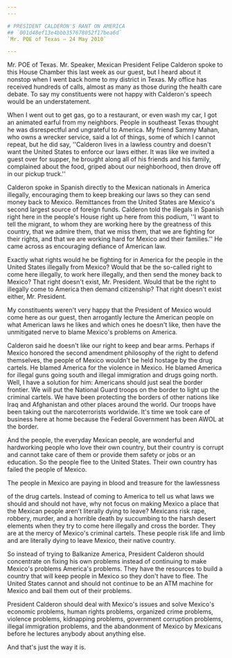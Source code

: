 ```yaml
---
---

# PRESIDENT CALDERON'S RANT ON AMERICA
## `001d48ef13e4bbb357678052f17bea6d`
`Mr. POE of Texas — 24 May 2010`

---
```



Mr. POE of Texas. Mr. Speaker, Mexican President Felipe Calderon 
spoke to this House Chamber this last week as our guest, but I heard 
about it nonstop when I went back home to my district in Texas. My 
office has received hundreds of calls, almost as many as those during 
the health care debate. To say my constituents were not happy with 
Calderon's speech would be an understatement.

When I went out to get gas, go to a restaurant, or even wash my car, 
I got an animated earful from my neighbors. People in southeast Texas 
thought he was disrespectful and ungrateful to America. My friend Sammy 
Mahan, who owns a wrecker service, said a lot of things, some of which 
I cannot repeat, but he did say, ''Calderon lives in a lawless country 
and doesn't want the United States to enforce our laws either. It was 
like we invited a guest over for supper, he brought along all of his 
friends and his family, complained about the food, griped about our 
neighborhood, then drove off in our pickup truck.''

Calderon spoke in Spanish directly to the Mexican nationals in 
America illegally, encouraging them to keep breaking our laws so they 
can send money back to Mexico. Remittances from the United States are 
Mexico's second largest source of foreign funds. Calderon told the 
illegals in Spanish right here in the people's House right up here from 
this podium, ''I want to tell the migrant, to whom they are working 
here by the greatness of this country, that we admire them, that we 
miss them, that we are fighting for their rights, and that we are 
working hard for Mexico and their families.'' He came across as 
encouraging defiance of American law.

Exactly what rights would he be fighting for in America for the 
people in the United States illegally from Mexico? Would that be the 
so-called right to come here illegally, to work here illegally, and 
then send the money back to Mexico? That right doesn't exist, Mr. 
President. Would that be the right to illegally come to America then 
demand citizenship? That right doesn't exist either, Mr. President.

My constituents weren't very happy that the President of Mexico would 
come here as our guest, then arrogantly lecture the American people on 
what American laws he likes and which ones he doesn't like, then have 
the unmitigated nerve to blame Mexico's problems on America.

Calderon said he doesn't like our right to keep and bear arms. 
Perhaps if Mexico honored the second amendment philosophy of the right 
to defend themselves, the people of Mexico wouldn't be held hostage by 
the drug cartels. He blamed America for the violence in Mexico. He 
blamed America for illegal guns going south and illegal immigration and 
drugs going north. Well, I have a solution for him: Americans should 
just seal the border frontier. We will put the National Guard troops on 
the border to light up the criminal cartels. We have been protecting 
the borders of other nations like Iraq and Afghanistan and other places 
around the world. Our troops have been taking out the narcoterrorists 
worldwide. It's time we took care of business here at home because the 
Federal Government has been AWOL at the border.

And the people, the everyday Mexican people, are wonderful and 
hardworking people who love their own country, but their country is 
corrupt and cannot take care of them or provide them safety or jobs or 
an education. So the people flee to the United States. Their own 
country has failed the people of Mexico.

The people in Mexico are paying in blood and treasure for the 
lawlessness


of the drug cartels. Instead of coming to America to tell us what laws 
we should and should not have, why not focus on making Mexico a place 
that the Mexican people aren't literally dying to leave? Mexicans risk 
rape, robbery, murder, and a horrible death by succumbing to the harsh 
desert elements when they try to come here illegally and cross the 
border. They are at the mercy of Mexico's criminal cartels. These 
people risk life and limb and are literally dying to leave Mexico, 
their native country.

So instead of trying to Balkanize America, President Calderon should 
concentrate on fixing his own problems instead of continuing to make 
Mexico's problems America's problems. They have the resources to build 
a country that will keep people in Mexico so they don't have to flee. 
The United States cannot and should not continue to be an ATM machine 
for Mexico and bail them out of their problems.

President Calderon should deal with Mexico's issues and solve 
Mexico's economic problems, human rights problems, organized crime 
problems, violence problems, kidnapping problems, government corruption 
problems, illegal immigration problems, and the abandonment of Mexico 
by Mexicans before he lectures anybody about anything else.

And that's just the way it is.
